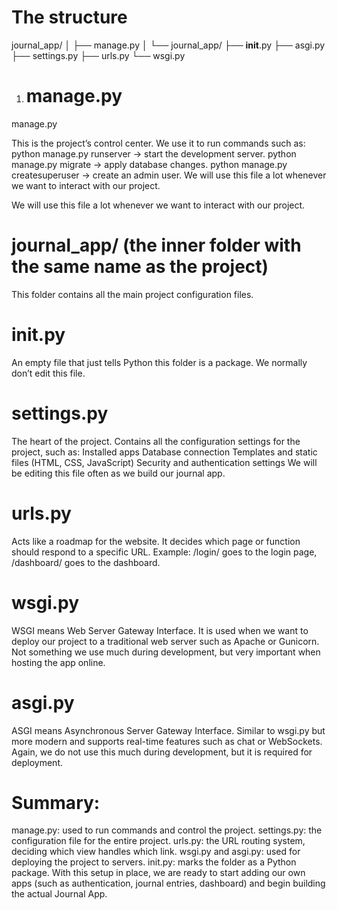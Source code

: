 # The structure 


 journal_app/
│
├── manage.py
│
└── journal_app/
    ├── __init__.py
    ├── asgi.py
    ├── settings.py
    ├── urls.py
    └── wsgi.py 


1. # manage.py
manage.py

This is the project’s control center.
We use it to run commands such as:
python manage.py runserver → start the development server.
python manage.py migrate → apply database changes.
python manage.py createsuperuser → create an admin user.
We will use this file a lot whenever we want to interact with our project.

We will use this file a lot whenever we want to interact with our project.

# journal_app/ (the inner folder with the same name as the project)
This folder contains all the main project configuration files.


# init.py
An empty file that just tells Python this folder is a package.
We normally don’t edit this file.

# settings.py
The heart of the project.
Contains all the configuration settings for the project, such as:
Installed apps
Database connection
Templates and static files (HTML, CSS, JavaScript)
Security and authentication settings
We will be editing this file often as we build our journal app.

# urls.py
Acts like a roadmap for the website.
It decides which page or function should respond to a specific URL.
Example: /login/ goes to the login page, /dashboard/ goes to the dashboard.

# wsgi.py
WSGI means Web Server Gateway Interface.
It is used when we want to deploy our project to a traditional web server such as Apache or Gunicorn.
Not something we use much during development, but very important when hosting the app online.

# asgi.py
ASGI means Asynchronous Server Gateway Interface.
Similar to wsgi.py but more modern and supports real-time features such as chat or WebSockets.
Again, we do not use this much during development, but it is required for deployment.

# Summary:

manage.py: used to run commands and control the project.
settings.py: the configuration file for the entire project.
urls.py: the URL routing system, deciding which view handles which link.
wsgi.py and asgi.py: used for deploying the project to servers.
init.py: marks the folder as a Python package.
With this setup in place, we are ready to start adding our own apps (such as authentication, journal entries, dashboard) and begin building the actual Journal App.